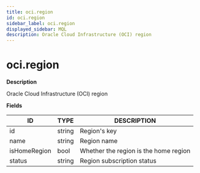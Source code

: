```yaml
---
title: oci.region
id: oci.region
sidebar_label: oci.region
displayed_sidebar: MQL
description: Oracle Cloud Infrastructure (OCI) region
---
```


# oci.region

**Description**

Oracle Cloud Infrastructure (OCI) region

**Fields**

| ID           | TYPE   | DESCRIPTION                           |
| ------------ | ------ | ------------------------------------- |
| id           | string | Region's key                          |
| name         | string | Region name                           |
| isHomeRegion | bool   | Whether the region is the home region |
| status       | string | Region subscription status            |
